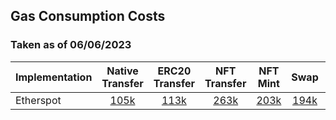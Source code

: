## Gas Consumption Costs

### Taken as of 06/06/2023

|Implementation|Native Transfer|ERC20 Transfer|NFT Transfer|NFT Mint|Swap|Wallet Deployment|
|--------------|:-------------:|:------------:|:----------:|:------:|:--:|:---------------:|
| Etherspot |[105k](https://mumbai.polygonscan.com/tx/0xfde380a76d67e6201b5313e564107ceb72541d243c6afdf892f7dbcee993d223)|[113k](https://mumbai.polygonscan.com/tx/0x311a69483c4ab77c3716c9daa01adbdaaaa60f11dcd671b56777949d28bc8db2)|[263k](https://mumbai.polygonscan.com/tx/0xe3093ba3551313d947c9753c27529c19f5079abbf73fc6b0d66dc7a7a287274b)|[203k](https://mumbai.polygonscan.com/tx/0x89c4ea8e7f3683305f30a2f60d7e716923eaaac9087a5d71eaf507b3635c6431)|[194k](https://mumbai.polygonscan.com/tx/0x3a198487d62e4af12fbc5bb188faacffe8022bcb0e87d9df7bdce4670121e46a)|

